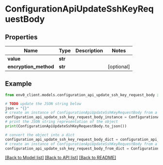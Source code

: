 # ConfigurationApiUpdateSshKeyRequestBody


## Properties

Name | Type | Description | Notes
------------ | ------------- | ------------- | -------------
**value** | **str** |  | 
**encryption_method** | **str** |  | [optional] 

## Example

```python
from env0_client.models.configuration_api_update_ssh_key_request_body import ConfigurationApiUpdateSshKeyRequestBody

# TODO update the JSON string below
json = "{}"
# create an instance of ConfigurationApiUpdateSshKeyRequestBody from a JSON string
configuration_api_update_ssh_key_request_body_instance = ConfigurationApiUpdateSshKeyRequestBody.from_json(json)
# print the JSON string representation of the object
print(ConfigurationApiUpdateSshKeyRequestBody.to_json())

# convert the object into a dict
configuration_api_update_ssh_key_request_body_dict = configuration_api_update_ssh_key_request_body_instance.to_dict()
# create an instance of ConfigurationApiUpdateSshKeyRequestBody from a dict
configuration_api_update_ssh_key_request_body_from_dict = ConfigurationApiUpdateSshKeyRequestBody.from_dict(configuration_api_update_ssh_key_request_body_dict)
```
[[Back to Model list]](../README.md#documentation-for-models) [[Back to API list]](../README.md#documentation-for-api-endpoints) [[Back to README]](../README.md)


